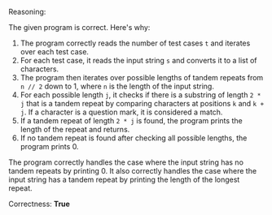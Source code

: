 Reasoning:

The given program is correct. Here's why:

1. The program correctly reads the number of test cases `t` and iterates over each test case.
2. For each test case, it reads the input string `s` and converts it to a list of characters.
3. The program then iterates over possible lengths of tandem repeats from `n // 2` down to 1, where `n` is the length of the input string.
4. For each possible length `j`, it checks if there is a substring of length `2 * j` that is a tandem repeat by comparing characters at positions `k` and `k + j`. If a character is a question mark, it is considered a match.
5. If a tandem repeat of length `2 * j` is found, the program prints the length of the repeat and returns.
6. If no tandem repeat is found after checking all possible lengths, the program prints 0.

The program correctly handles the case where the input string has no tandem repeats by printing 0. It also correctly handles the case where the input string has a tandem repeat by printing the length of the longest repeat.

Correctness: **True**